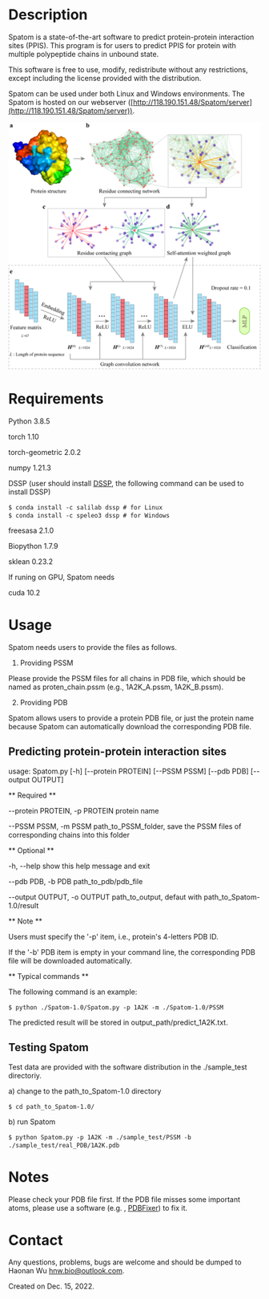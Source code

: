 # Description

Spatom is a state-of-the-art software to predict protein-protein interaction sites (PPIS). This program is for users to predict PPIS for protein with multiple polypeptide chains in unbound state.
                                                                                
This software is free to use, modify, redistribute without any restrictions, except including the license provided with the distribution. 

Spatom can be used under both Linux and Windows environments. The Spatom is hosted on our webserver ([http://118.190.151.48/Spatom/server](http://118.190.151.48/Spatom/server)).

![Spatom_workflow](https://github.com/Wu-Haonan/Spatom/blob/main/IMG/Spatom_workflow.png)

# Requirements

Python 3.8.5

torch 1.10

torch-geometric 2.0.2

numpy 1.21.3

DSSP (user should install [DSSP](https://swift.cmbi.umcn.nl/gv/dssp/), the following command can be used to install DSSP)

```
$ conda install -c salilab dssp # for Linux
$ conda install -c speleo3 dssp # for Windows
```

freesasa 2.1.0

Biopython 1.7.9

sklean 0.23.2

If runing on GPU, Spatom needs

cuda 10.2

# Usage

Spatom needs users to provide the files as follows.

1) Providing PSSM

Please provide the PSSM files for all chains in PDB file, which should be named as proten_chain.pssm (e.g., 1A2K_A.pssm, 1A2K_B.pssm).

2) Providing PDB

Spatom allows users to provide a protein PDB file, or just the protein name because Spatom can automatically download the corresponding PDB file. 


## Predicting protein-protein interaction sites

usage: Spatom.py [-h] [--protein PROTEIN] [--PSSM PSSM] [--pdb PDB] [--output OUTPUT]

** Required **

  --protein PROTEIN, -p PROTEIN
                        protein name

  --PSSM PSSM, -m PSSM  path_to_PSSM_folder, save the PSSM files of corresponding chains into this folder

** Optional **

  -h, --help            show this help message and exit

  --pdb PDB, -b PDB     path_to_pdb/pdb_file

  --output OUTPUT, -o OUTPUT
                        path_to_output, defaut with path_to_Spatom-1.0/result

** Note **

Users must specify the '-p' item, i.e., protein's 4-letters PDB ID.

If the '-b' PDB item is empty in your command line, the corresponding PDB file will be downloaded automatically.

** Typical commands **

The following command is an example:

```
$ python ./Spatom-1.0/Spatom.py -p 1A2K -m ./Spatom-1.0/PSSM 
```

The predicted result will be stored in output_path/predict_1A2K.txt.

## Testing Spatom

Test data are provided with the software distribution in the ./sample_test directoriy.

a) change to the path_to_Spatom-1.0 directory

```
$ cd path_to_Spatom-1.0/
```

b) run Spatom

```
$ python Spatom.py -p 1A2K -m ./sample_test/PSSM -b ./sample_test/real_PDB/1A2K.pdb
```
# Notes

Please check your PDB file first. If the PDB file misses some important atoms, please use a software (e.g. , [PDBFixer](https://github.com/openmm/pdbfixer)) to fix it.

# Contact

Any questions, problems, bugs are welcome and should be dumped to Haonan Wu <hnw.bio@outlook.com>.

Created on Dec. 15, 2022.
